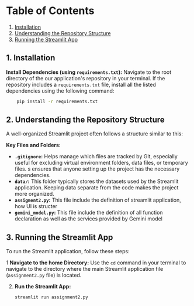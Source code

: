 # Table of Contents

1.  [Installation](#1-installation)
2.  [Understanding the Repository Structure](#2-understanding-the-repository-structure)
3.  [Running the Streamlit App](#3-running-the-streamlit-app)
## 1. Installation

**Install Dependencies (using `requirements.txt`):** Navigate to the root directory of the our application's repository in your terminal. If the repository includes a `requirements.txt` file, install all the listed dependencies using the following command:
```bash
    pip install -r requirements.txt
```

## 2. Understanding the Repository Structure

A well-organized Streamlit project often follows a structure similar to this:

**Key Files and Folders:**

* **`.gitignore`:** Helps manage which files are tracked by Git, especially useful for excluding virtual environment folders, data files, or temporary files.
s ensures that anyone setting up the project has the necessary dependencies.
* **`data/`:** This folder typically stores the datasets used by the Streamlit application. Keeping data separate from the code makes the project more organized.
* **`assigment2.py`:** This file include the definition of streamlit application, how UI is structer
* **`gemini_model.py`:** This file include the definition of all function declaration as well as the services provided by Gemini model


## 3. Running the Streamlit App

To run the Streamlit application, follow these steps:

1  **Navigate to the home Directory:** Use the `cd` command in your terminal to navigate to the directory where the main Streamlit application file (`assignment2.py` file) is located.

2.  **Run the Streamlit App:**

    ```bash
    streamlit run assignment2.py
    ```